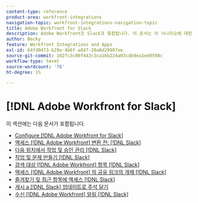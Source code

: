 ```yaml
---
content-type: reference
product-area: workfront-integrations
navigation-topic: workfront-integrations-navigation-topic
title: Adobe Workfront for Slack
description: Adobe Workfront은 Slack과 통합됩니다. 이 문서는 이 시나리오에 대한 일반적인 사용 사례 및 구성 지침에 대한 링크입니다.
author: Becky
feature: Workfront Integrations and Apps
exl-id: 64fd0473-b29e-4b6f-a847-20a8d29997ee
source-git-commit: 102fc3c00f442c3ca16b224a03cdb9ea1ed9598c
workflow-type: tm+mt
source-wordcount: '76'
ht-degree: 1%

---
```


# [!DNL Adobe Workfront for Slack]

이 섹션에는 다음 문서가 포함됩니다.

* [Configure [!DNL Adobe Workfront for Slack]](../../workfront-integrations-and-apps/using-workfront-with-slack/configure-workfront-for-slack.md)
* [액세스 [!DNL Adobe Workfront] 변환 전: [!DNL Slack]](../../workfront-integrations-and-apps/using-workfront-with-slack/access-workfront-from-slack.md)
* [다음 위치에서 작업 및 승인 관리 [!DNL Slack]](../../workfront-integrations-and-apps/using-workfront-with-slack/manage-your-work-and-approvals-from-slack.md)
* [작업 및 문제 만들기 [!DNL Slack]](../../workfront-integrations-and-apps/using-workfront-with-slack/create-tasks-and-issues-from-slack.md)
* [검색 대상 [!DNL Adobe Workfront] 항목 [!DNL Slack]](../../workfront-integrations-and-apps/using-workfront-with-slack/search-for-wf-items-from-slack.md)
* [액세스 [!DNL Adobe Workfront] 의 공유 링크의 개체 [!DNL Slack]](../../workfront-integrations-and-apps/using-workfront-with-slack/access-wf-objects-from-shared-linked-in-slack.md)
* [즐겨찾기 및 최근 항목에 액세스 [!DNL Slack]](../../workfront-integrations-and-apps/using-workfront-with-slack/access-favorites-and-recent-items-from-slack.md)
* [게시 a [!DNL Slack] 업데이트로 주석 달기](../../workfront-integrations-and-apps/using-workfront-with-slack/post-a-slack-comment-as-an-update.md)
* [수신 [!DNL Adobe Workfront] 알림 [!DNL Slack]](../../workfront-integrations-and-apps/using-workfront-with-slack/receive-workfront-notifications-in-slack.md)
